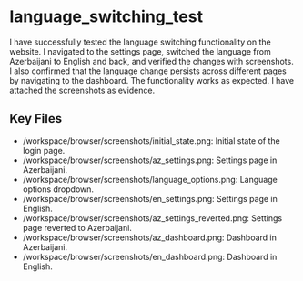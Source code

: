 # language_switching_test

I have successfully tested the language switching functionality on the website. I navigated to the settings page, switched the language from Azerbaijani to English and back, and verified the changes with screenshots. I also confirmed that the language change persists across different pages by navigating to the dashboard. The functionality works as expected. I have attached the screenshots as evidence.

## Key Files

- /workspace/browser/screenshots/initial_state.png: Initial state of the login page.
- /workspace/browser/screenshots/az_settings.png: Settings page in Azerbaijani.
- /workspace/browser/screenshots/language_options.png: Language options dropdown.
- /workspace/browser/screenshots/en_settings.png: Settings page in English.
- /workspace/browser/screenshots/az_settings_reverted.png: Settings page reverted to Azerbaijani.
- /workspace/browser/screenshots/az_dashboard.png: Dashboard in Azerbaijani.
- /workspace/browser/screenshots/en_dashboard.png: Dashboard in English.
